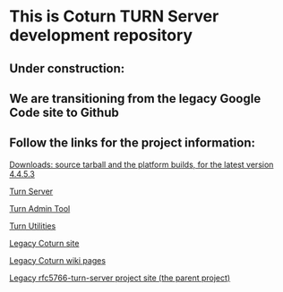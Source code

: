 This is Coturn TURN Server development repository
=================================================
Under construction:
-------------------
We are transitioning from the legacy Google Code site to Github
---------------------------------------------------------------
 Follow the links for the project information:
-------------------------------------------------

[Downloads: source tarball and the platform builds, for the latest version 4.4.5.3](http://turnserver.open-sys.org/downloads/v4.4.5.3/)

[Turn Server](README.turnserver)

[Turn Admin Tool](README.turnadmin)

[Turn Utilities](README.turnutils)

[Legacy Coturn site](https://code.google.com/p/coturn/)

[Legacy Coturn wiki pages](https://code.google.com/p/coturn/w/list)

[Legacy rfc5766-turn-server project site (the parent project)](https://code.google.com/p/rfc5766-turn-server/)
